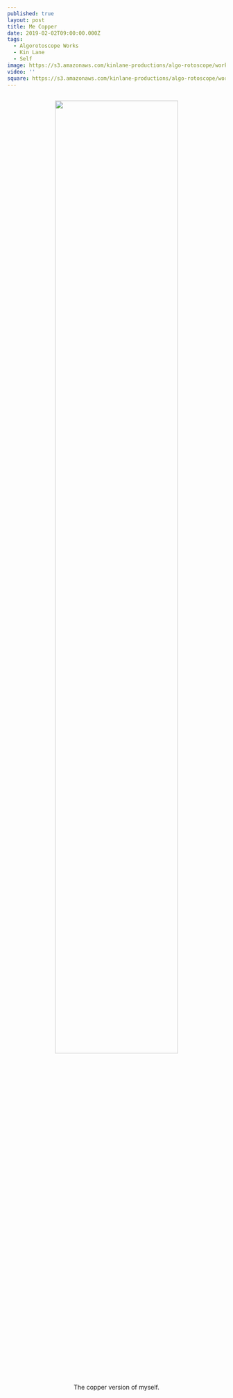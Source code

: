 ```yaml
---
published: true
layout: post
title: Me Copper
date: 2019-02-02T09:00:00.000Z
tags:
  - Algorotoscope Works
  - Kin Lane
  - Self
image: https://s3.amazonaws.com/kinlane-productions/algo-rotoscope/working/kin-lane-copper-circuits.jpg
video: ''
square: https://s3.amazonaws.com/kinlane-productions/algo-rotoscope/working/kin-lane-copper-circuits-square.jpg
---
```

<p align="center"><img src="{{ page.image }}" width="75%" style="padding: 15px;" /></p>
<center>The copper version of myself.</center>
